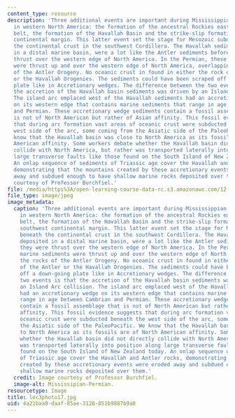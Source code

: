 ```yaml
---
content_type: resource
description: 'Three additional events are important during Mississippian-Permian time
  in western North America: the formation of the ancestral Rockies east of the Cordilleran
  belt, the formation of the Havallah Basin and the strike-slip formation of the southwest
  continental margin. This latter event set the stage for Mesozoic subduction beneath
  the continental crust in the southwest Cordillera. The Havallah sediments, deposited
  in a distal marine basin, were a lot like the Antler sediments before they were
  thrust over the western edge of North America. In the Permian, these marine sediments
  were thrust up and over the western edge of North America, overlapping the rocks
  of the Antler Orogeny. No oceanic crust in found in either the rock of the Antler
  or the Havallah Orogenies. The sediments could have been scraped off a down-going
  plate like in Accretionary wedges. The difference between the two events is that
  the accretion of the Havallah basin sediments was driven by an Island Arc collision.
  The island arc emplaced west of the Havallah sediments had an accretionary wedge
  on its western edge that contains marine sediments that range in age between Cambrian
  and Permian. These accretionary wedge sediments contain a fossil assemblage that
  is not of North American but rather of Asian affinity. This fossil evidence suggests
  that during arc formation vast areas of oceanic crust were subducted beneath the
  west side of the arc, some coming from the Asiatic side of the PaleoPacific. We
  know that the Havallah basin was close to North America as its fossils are of North
  American affinity. Some workers debate whether the Havallah basin did not directly
  collide with North America, but rather was transported laterally into position along
  large transverse faults like those found on the South Island of New Zealand today.
  An onlap sequence of sediments of Triassic age cover the Havallah and Antler rocks,
  demonstrating that the mountains created by these accretionary events were eroded
  away and subdued enough to have shallow marine rocks deposited over them. Image
  courtesy of Professor Burchfiel.'
file: /media/https%3A/open-learning-course-data-rc.s3.amazonaws.com/12-114-field-geology-i-fall-2005/4a21baa9daaf85ae3128851b9887b9a0_lec3photo17.jpg
file_type: image/jpeg
image_metadata:
  caption: 'Three additional events are important during Mississippian-Permian time
    in western North America: the formation of the ancestral Rockies east of the Cordilleran
    belt, the formation of the Havallah Basin and the strike-slip formation of the
    southwest continental margin. This latter event set the stage for Mesozoic subduction
    beneath the continental crust in the southwest Cordillera. The Havallah sediments,
    deposited in a distal marine basin, were a lot like the Antler sediments before
    they were thrust over the western edge of North America. In the Permian, these
    marine sediments were thrust up and over the western edge of North America, overlapping
    the rocks of the Antler Orogeny. No oceanic crust in found in either the rock
    of the Antler or the Havallah Orogenies. The sediments could have been scraped
    off a down-going plate like in Accretionary wedges. The difference between the
    two events is that the accretion of the Havallah basin sediments was driven by
    an Island Arc collision. The island arc emplaced west of the Havallah sediments
    had an accretionary wedge on its western edge that contains marine sediments that
    range in age between Cambrian and Permian. These accretionary wedge sediments
    contain a fossil assemblage that is not of North American but rather of Asian
    affinity. This fossil evidence suggests that during arc formation vast areas of
    oceanic crust were subducted beneath the west side of the arc, some coming from
    the Asiatic side of the PaleoPacific. We know that the Havallah basin was close
    to North America as its fossils are of North American affinity. Some workers debate
    whether the Havallah basin did not directly collide with North America, but rather
    was transported laterally into position along large transverse faults like those
    found on the South Island of New Zealand today. An onlap sequence of sediments
    of Triassic age cover the Havallah and Antler rocks, demonstrating that the mountains
    created by these accretionary events were eroded away and subdued enough to have
    shallow marine rocks deposited over them.'
  credit: Image courtesy of Professor Burchfiel.
  image-alt: Mississipian-Permian.
resourcetype: Image
title: lec3photo17.jpg
uid: 4a21baa9-daaf-85ae-3128-851b9887b9a0
---
```

